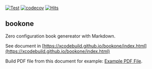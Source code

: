 [![Test](https://github.com/xcodebuild/bookone/actions/workflows/publish.yml/badge.svg)](https://github.com/xcodebuild/bookone/actions/workflows/publish.yml)
[![codecov](https://codecov.io/gh/xcodebuild/bookone/branch/master/graph/badge.svg?token=sTOg3X4r6V)](https://codecov.io/gh/xcodebuild/bookone)
[![Hits](https://hits.seeyoufarm.com/api/count/incr/badge.svg?url=https://github.com/xcodebuild/bookone)](https://xcodebuild.github.io/bookone/index.html)
## bookone

Zero configuration book genereator with Markdown.

See document in [https://xcodebuild.github.io/bookone/index.html](https://xcodebuild.github.io/bookone/index.html)

Build PDF file from this document for example: [Example PDF File](https://xcodebuild.github.io/bookone/book.pdf).
